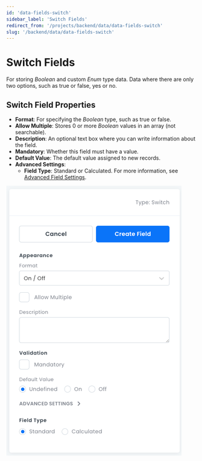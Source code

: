 ```yaml
---
id: 'data-fields-switch'
sidebar_label: 'Switch Fields'
redirect_from: '/projects/backend/data/data-fields-switch'
slug: '/backend/data/data-fields-switch'
---
```

# Switch Fields

For storing _Boolean_ and custom _Enum_ type data. Data where there are only two options, such as true or false, yes or no.

## Switch Field Properties

- **Format**: For specifying the _Boolean_ type, such as true or false.
- **Allow Multiple**: Stores 0 or more _Boolean_ values in an array (not searchable).
- **Description**: An optional text box where you can write information about the field.
- **Mandatory**: Whether this field must have a value.
- **Default Value**: The default value assigned to new records.
- **Advanced Settings**:
  - **Field Type**: Standard or Calculated. For more information, see [Advanced Field Settings](data-fields-advanced-settings.md).

![Switch field properties pane](_images/ui_fieldproperties_switch.png)